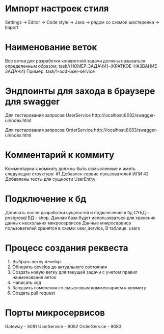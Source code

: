 # Импорт настроек стиля

Settings -> Editor -> Code style -> Java -> рядом со схемой шестеренка
-> Import

# Наименование веток

Все ветки для разработки конкретной задачи должны называться определенным образом:
task/{НОМЕР_ЗАДАЧИ}-{КРАТКОЕ-НАЗВАНИЕ-ЗАДАЧИ}
Пример:
task/1-add-user-service

#  Эндпоинты для захода в браузере для swagger 

Для тестирования запросов  UserService
http://localhost:8082/swagger-ui/index.html

Для тестирования запросов  OrderService
http://localhost:8083/swagger-ui/index.html

# Комментарий к коммиту

Комментарии к коммиту должны быть осмысленные и иметь следующую структуру:
#1 Добавлен сервис пользователей
ИЛИ
#2 Добавлены тесты для сущности UserEntity

# Подключение к бд

Дописать после разработки сущностей и подключения к бд
СУБД - postgresql
БД - shop. Данная база будет использоваться для хранения данных нескольких микросервисов
Данные микросервиса пользователей хранятся в схеме:
user_service,
В таблице:
users

# Процесс создания реквеста

1. Выбрать ветку develop
2. Обновить develop до актуального состояния
3. Создать новую ветку для текущей задачи с учетом правил наименования веток
4. Написать код
5. Запушить изменения со смысловым комментарием к коммиту
6. Создать pull request

# Порты микросервисов

Gateway - 8081
UserService - 8082
OrderService - 8083


